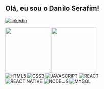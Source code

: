 ## Olá, eu sou o Danilo Serafim!
[![linkedin](https://img.shields.io/badge/LinkedIn-0077B5?style=for-the-badge&logo=linkedin&logoColor=white)](https://www.linkedin.com/in/danilobserafim/)

  <div>
  <a href="https://github.com/danilobserafim">
    <img height="140em" src="https://github-readme-stats.vercel.app/api?username=danilobserafim&show_icons=true&theme=dracula&include_all_commits=true&count_private=true"/>
    <img height="140em" src="https://github-readme-stats.vercel.app/api/top-langs/?username=danilobserafim&layout=compact&langs_count=7&theme=dracula"/>
  </a>
</div>
    
</hr>

<div>
  <img src='https://img.shields.io/badge/HTML-239120?style=for-the-badge&logo=html5&logoColor=white' alt='HTML5'/>
  <img src='https://img.shields.io/badge/CSS3-1572B6?style=for-the-badge&logo=css3&logoColor=white' alt='CSS3'/>
  <img src='https://img.shields.io/badge/JavaScript-323330?style=for-the-badge&logo=javascript&logoColor=F7DF1E' alt='JAVASCRIPT'/>
  <img src='https://img.shields.io/badge/React-20232A?style=for-the-badge&logo=react&logoColor=61DAFB' alt='REACT'/><br>
  <img src='https://img.shields.io/badge/React_Native-20232A?style=for-the-badge&logo=react&logoColor=61DAFB' alt='REACT NATIVE'/>
  <img src='https://img.shields.io/badge/Node.js-43853D?style=for-the-badge&logo=node.js&logoColor=white' alt='NODE.JS'/>
  <img src='https://img.shields.io/badge/MySQL-005C84?style=for-the-badge&logo=mysql&logoColor=white' alt='MYSQL'/>
  
</div>
